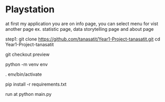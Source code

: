 # Playstation

at first my application you are on info page, you can select menu for vist another page ex. statistic page,
data storytelling page and about page


step1: git clone https://github.com/tanasatit/Year1-Project-tanasatit.git
cd Year1-Project-tanasatit

git checkout preview

python -m venv env

. env/bin/activate

pip install -r requirements.txt

run at python main.py
